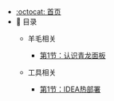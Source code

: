 - [:octocat: 首页]()
- :memo: 目录
   - 羊毛相关
     
     - [第1节：认识青龙面板](./md/wool/2022-3-11-第一节-青龙面板.md)

   - 工具相关

     - [第1节：IDEA热部署](./md/tools/2022-3-11-第一节-IDEA热部署.md)